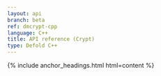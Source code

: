 ```yaml
---
layout: api
branch: beta
ref: dmcrypt-cpp
language: C++
title: API reference (Crypt)
type: Defold C++
---
```

{% include anchor_headings.html html=content %}